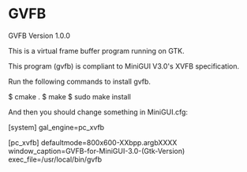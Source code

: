 # GVFB

GVFB Version 1.0.0

This is a virtual frame buffer program running on GTK.

This program (gvfb) is compliant to MiniGUI V3.0's XVFB specification.

Run the following commands to install gvfb.

 $ cmake .
 $ make
 $ sudo make install

And then you should change something in MiniGUI.cfg:

[system]
gal_engine=pc_xvfb

[pc_xvfb]
defaultmode=800x600-XXbpp.argbXXXX
window_caption=GVFB-for-MiniGUI-3.0-(Gtk-Version)
exec_file=/usr/local/bin/gvfb

